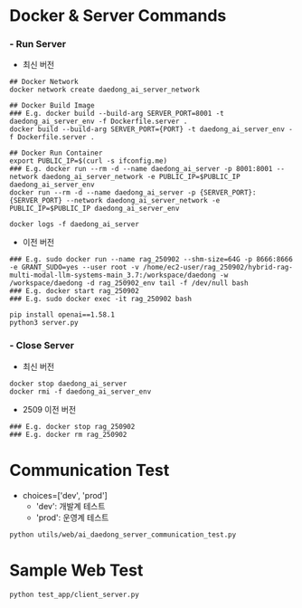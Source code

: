 Docker & Server Commands
============

### - Run Server

* 최신 버전

```
## Docker Network
docker network create daedong_ai_server_network

## Docker Build Image
### E.g. docker build --build-arg SERVER_PORT=8001 -t daedong_ai_server_env -f Dockerfile.server .
docker build --build-arg SERVER_PORT={PORT} -t daedong_ai_server_env -f Dockerfile.server .

## Docker Run Container
export PUBLIC_IP=$(curl -s ifconfig.me)
### E.g. docker run --rm -d --name daedong_ai_server -p 8001:8001 --network daedong_ai_server_network -e PUBLIC_IP=$PUBLIC_IP daedong_ai_server_env
docker run --rm -d --name daedong_ai_server -p {SERVER_PORT}:{SERVER_PORT} --network daedong_ai_server_network -e PUBLIC_IP=$PUBLIC_IP daedong_ai_server_env

docker logs -f daedong_ai_server
```

* 이전 버전

```
### E.g. sudo docker run --name rag_250902 --shm-size=64G -p 8666:8666 -e GRANT_SUDO=yes --user root -v /home/ec2-user/rag_250902/hybrid-rag-multi-modal-llm-systems-main_3.7:/workspace/daedong -w /workspace/daedong -d rag_250902_env tail -f /dev/null bash
### E.g. docker start rag_250902
### E.g. sudo docker exec -it rag_250902 bash

pip install openai==1.58.1
python3 server.py
```

### - Close Server

* 최신 버전

```
docker stop daedong_ai_server
docker rmi -f daedong_ai_server_env
```

* 2509 이전 버전

```
### E.g. docker stop rag_250902
### E.g. docker rm rag_250902
```


Communication Test
============

* choices=['dev', 'prod']
    * 'dev': 개발계 테스트
    * 'prod': 운영계 테스트

```
python utils/web/ai_daedong_server_communication_test.py
```


Sample Web Test
============

```
python test_app/client_server.py
```

